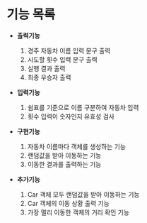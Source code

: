 # **기능 목록**

- **출력기능**

  1) 경주 자동차 이름 입력 문구 출력
  2) 시도할 횟수 입력 문구 출력
  3) 실행 결과 출력 
  4) 최종 우승자 출력 


- **입력기능**
  1) 쉼표를 기준으로 이름 구분하여 자동차 입력
  2) 횟수 입력이 숫자인지 유효성 검사


- **구현기능**
  1) 자동차 이름마다 객체를 생성하는 기능
  2) 랜덤값을 받아 이동하는 기능
  3) 이동한 결과를 출력하는 기능


- **추가기능**
  1. Car 객체 모두 랜덤값을 받아 이동하는 기능
  2. Car 객체의 이동 상황 출력 기능
  3. 가장 멀리 이동한 객체의 거리 확인 기능

